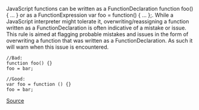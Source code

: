 JavaScript functions can be written as a FunctionDeclaration function foo() { ... } or as a FunctionExpression var foo = function() { ... };. While a JavaScript interpreter might tolerate it, overwriting/reassigning a function written as a FunctionDeclaration is often indicative of a mistake or issue. This rule is aimed at flagging probable mistakes and issues in the form of overwriting a function that was written as a FunctionDeclaration. As such it will warn when this issue is encountered.

```
//Bad:
function foo() {}
foo = bar; 

//Good:
var foo = function () {}
foo = bar;

```

[Source](http://eslint.org/docs/rules/no-func-assign)
